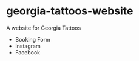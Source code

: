 # georgia-tattoos-website
A website for Georgia Tattoos
  - Booking Form
  - Instagram
  - Facebook


